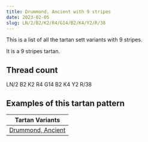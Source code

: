 ```yaml
---
title: Drummond, Ancient with 9 stripes
date: 2023-02-05
slug: LN/2/B2/K2/R4/G14/B2/K4/Y2/R/38
---
```

This is a list of all the tartan sett variants with 9 stripes.

It is a 9 stripes tartan.


## Thread count
LN/2 B2 K2 R4 G14 B2 K4 Y2 R/38

## Examples of this tartan pattern

| Tartan Variants |
|---------------|
| [Drummond, Ancient](/variants/ln/2/b2/k2/r4/g14/b2/k4/y2/r/38-b5480b0-g008000-k000000-lne0e0e0-rc00000-yf0c000)||
